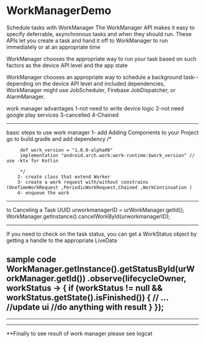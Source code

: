 # WorkManagerDemo
Schedule tasks with WorkManager
The WorkManager API makes it easy to specify deferrable, asynchronous tasks and when they should run. 
These APIs let you create a task and hand it off to WorkManager to run immediately or at an appropriate time



WorkManager chooses the appropriate way to run your task based on such factors as the device API level and the app state

WorkManager chooses an appropriate way to schedule a background task--depending on the device API level and included dependencies, 
WorkManager might use JobScheduler, Firebase JobDispatcher, or AlarmManager.

work manager advantages 
 1-not need to write device logic
 2-not need google play services 
 3-cancelled 
 4-Chained 
 
 ---------------------------------------------------------------------------------------------------------------------------------------
 
  basic steps to use work manager 
        1- add Adding Components to your Project go to build.gradle and add dependency
         /*
         
         def work_version = "1.0.0-alpha06"
         implementation "android.arch.work:work-runtime:$work_version" // use -ktx for Kotlin
         
         */
        2- create class that extend Worker
        3- create a work request with/without constrains (OneTimeWorkRequest ,PeriodicWorkRequest,Chained ,WorkContinuation )
        4- enqueue the work
        
        
---------------------------------------------------------------------------------------------------------------------------------------

to Canceling a Task
UUID urworkmanagerID = urWorkManager.getId();
WorkManager.getInstance().cancelWorkById(urworkmanagerID);

--------------------------------------------------------------------------------------------------------------------------------------
 If you need to check on the task status, you can get a WorkStatus object by getting a handle to the appropriate LiveData<WorkStatus>
 
 sample code  WorkManager.getInstance().getStatusById(urWorkManager.getId())
    .observe(lifecycleOwner, workStatus -> {
        if (workStatus != null && workStatus.getState().isFinished()) {
            // ...
            //update ui 
            //do anything with result
        }
    });
--------------------------------------------------------------------------------------------------------------------------------------
--------------------------------------------------------------------------------------------------------------------------------------
--------------------------------------------------------------------------------------------------------------------------------------
**Finally to see result of work manager please see logcat
    
 
